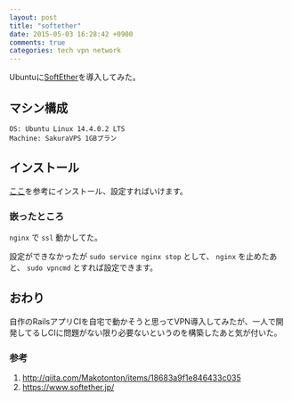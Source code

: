 ```yaml
---
layout: post
title: "softether"
date: 2015-05-03 16:28:42 +0900
comments: true
categories: tech vpn network
---
```


Ubuntuに[SoftEther](https://www.softether.jp/)を導入してみた。

## マシン構成

```
OS: Ubuntu Linux 14.4.0.2 LTS
Machine: SakuraVPS 1GBプラン
```

## インストール

[ここ](http://qiita.com/Makotonton/items/18683a9f1e846433c035)を参考にインストール、設定すればいけます。

### 嵌ったところ

`nginx` で `ssl` 動かしてた。

設定ができなかったが `sudo service nginx stop` として、 `nginx` を止めたあと、 `sudo vpncmd` とすれば設定できます。

## おわり

自作のRailsアプリCIを自宅で動かそうと思ってVPN導入してみたが、一人で開発してるしCIに問題がない限り必要ないというのを構築したあと気が付いた。


### 参考

1. http://qiita.com/Makotonton/items/18683a9f1e846433c035
1. https://www.softether.jp/

